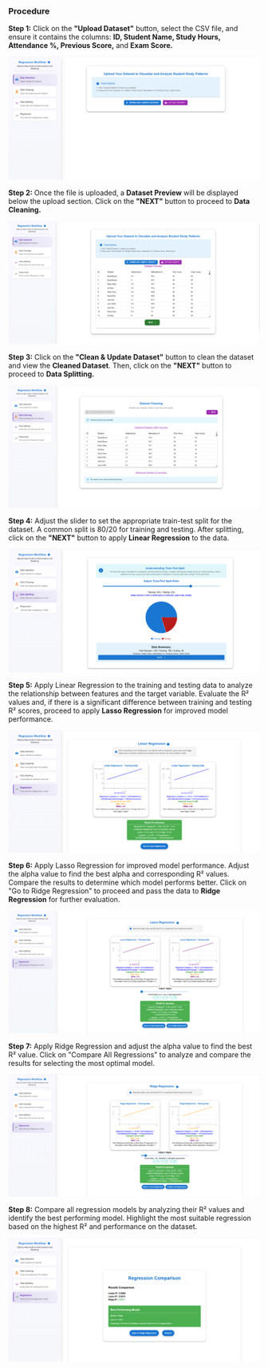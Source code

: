 ### Procedure
<p><strong>Step 1:</strong> Click on the <strong>"Upload Dataset"</strong> button, select the CSV file, and ensure it contains the columns: <strong>ID, Student Name, Study Hours, Attendance %, Previous Score,</strong> and <strong>Exam Score.</strong></p>

![Step-1](./images/Step-1.png)
  
<p><strong>Step 2:</strong> Once the file is uploaded, a <strong>Dataset Preview</strong> will be displayed below the upload section. Click on the <strong>"NEXT"</strong> button to proceed to <strong>Data Cleaning.</strong></p>
  
![Step-2](./images/Step-2.png) 

<p><strong>Step 3:</strong> Click on the <strong>"Clean & Update Dataset"</strong> button to clean the dataset and view the <strong>Cleaned Dataset</strong>. Then, click on the <strong>"NEXT"</strong> button to proceed to <strong>Data Splitting.</strong></p>
 
![Step-3](./images/Step-3.png) 


<p><strong>Step 4:</strong> Adjust the slider to set the appropriate train-test split for the dataset. A common split is 80/20 for training and testing. After splitting, click on the <strong>"NEXT"</strong> button to apply <strong>Linear Regression</strong> to the data.</p>

![Step-4](./images/Step-4.png) 

<p><strong>Step 5:</strong> Apply Linear Regression to the training and testing data to analyze the relationship between features and the target variable. Evaluate the R² values and, if there is a significant difference between training and testing R² scores, proceed to apply <strong>Lasso Regression</strong> for improved model performance.</p>

![Step-5](./images/Step-5.png) 

<p><strong>Step 6:</strong> Apply Lasso Regression for improved model performance. Adjust the alpha value to find the best alpha and corresponding R² values. Compare the results to determine which model performs better. Click on "Go to Ridge Regression" to proceed and pass the data to <strong>Ridge Regression</strong> for further evaluation.</p>

![Step-5](./images/Step-6.png) 

<p><strong>Step 7:</strong> Apply Ridge Regression and adjust the alpha value to find the best R² value. Click on "Compare All Regressions" to analyze and compare the results for selecting the most optimal model.</p>

![Step-7](./images/Step-7.png) 

<p><strong>Step 8:</strong> Compare all regression models by analyzing their R² values and identify the best performing model. Highlight the most suitable regression based on the highest R² and performance on the dataset.</p>

![Step-8](./images/Step-8.png) 